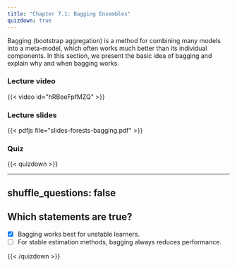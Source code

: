 ```yaml
---
title: "Chapter 7.1: Bagging Ensembles"
quizdown: true
---
```

Bagging (bootstrap aggregation) is a method for combining many models into a meta-model, which often works much better than its individual components. In this section, we present the basic idea of bagging and explain why and when bagging works.

<!--more-->

### Lecture video

{{< video id="hRBeeFpfMZQ" >}}

### Lecture slides

{{< pdfjs file="slides-forests-bagging.pdf" >}}

### Quiz

{{< quizdown >}}

---
shuffle_questions: false
---

## Which statements are true? 

- [x] Bagging works best for unstable learners.
- [ ] For stable estimation methods, bagging always reduces performance.

{{< /quizdown >}}